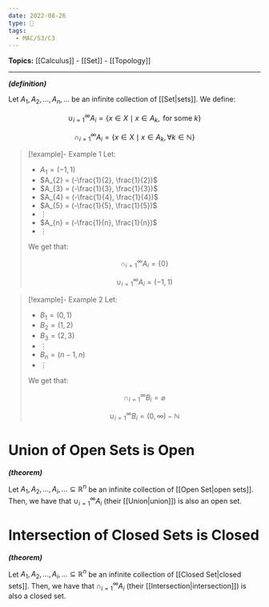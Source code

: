 ```yaml
---
date: 2022-08-26
type: 🧠
tags:
  - MAC/S3/C3
---
```


**Topics:** [[Calculus]] - [[Set]] - [[Topology]]

---

_**(definition)**_

Let $A_{1}, A_{2}, \dots, A_{n}, \dots$ be an infinite collection of [[Set|sets]]. We define:

$$
\cup_{i=1}^{\infty} A_{i} = \{ x \in X \mid x \in A_{k}, \text{ for some } k \}
$$

$$
\cap_{i=1}^{\infty} A_{i} = \{ x \in X \mid x \in A_{k}, \forall k \in \mathbb{N} \}
$$

> [!example]- Example 1
> Let:
>
> - $A_{1} = (-1, 1)$
> - $A_{2} = (-\frac{1}{2}, \frac{1}{2})$
> - $A_{3} = (-\frac{1}{3}, \frac{1}{3})$
> - $A_{4} = (-\frac{1}{4}, \frac{1}{4})$
> - $A_{5} = (-\frac{1}{5}, \frac{1}{5})$
> - $\vdots$
> - $A_{n} = (-\frac{1}{n}, \frac{1}{n})$
> - $\vdots$
>
> We get that:
>
> $$
> \cap_{i = 1}^{\infty} A_{i} = \{0\}
> $$
>
> $$
> \cup_{i = 1}^{\infty} A_{i} = (-1, 1)
> $$

> [!example]- Example 2
> Let:
> - $B_{1} = (0, 1)$
> - $B_{2} = (1, 2)$
> - $B_{3}  = (2, 3)$
> - $\vdots$
> - $B_{n} = (n-1, n)$
> - $\vdots$
>
> We get that:
>
> $$
> \cap_{i=1}^{\infty} B_{i} = \varnothing
> $$
>
> $$
> \cup_{i=1}^{\infty} B_{i} = (0, \infty) - \mathbb{N}
> $$

# Union of Open Sets is Open

_**(theorem)**_

Let $A_{1}, A_{2}, \dots, A_{i}, \dots \subseteq \mathbb{R}^{n}$ be an infinite collection of [[Open Set|open sets]]. Then, we have that $\cup_{i=1}^{\infty} A_i$ (their [[Union|union]]) is also an open set.

# Intersection of Closed Sets is Closed

_**(theorem)**_

Let $A_{1}, A_{2}, \dots, A_{i}, \dots \subseteq \mathbb{R}^n$ be an infinite collection of [[Closed Set|closed sets]]. Then, we have that $\cap_{i=1}^{\infty} A_{i}$ (their [[Intersection|intersection]]) is also a closed set.
